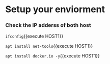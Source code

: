 # Setup your enviorment

### Check the IP adderss of both host

`ifconfig`{{execute HOST1}}

`apt install net-tools`{{execute HOST1}}

`apt install docker.io -y`{{execute HOST1}}
